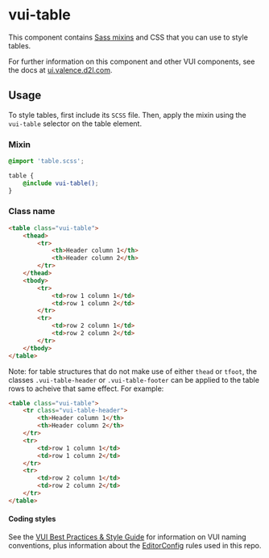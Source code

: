 # vui-table

This component contains [Sass mixins](http://sass-lang.com) and CSS that you
can use to style tables.

For further information on this component and other VUI components, see the
docs at [ui.valence.d2l.com](http://ui.valence.d2l.com/).

## Usage
To style tables, first include its `SCSS` file. Then, apply the mixin using the
`vui-table` selector on the table element.

### Mixin
```scss
@import 'table.scss';

table {
	@include vui-table();
}
```

### Class name
```html
<table class="vui-table">
	<thead>
		<tr>
			<th>Header column 1</th>
			<th>Header column 2</th>
		</tr>
	</thead>
	<tbody>
		<tr>
			<td>row 1 column 1</td>
			<td>row 1 column 2</td>
		</tr>
		<tr>
			<td>row 2 column 1</td>
			<td>row 2 column 2</td>
		</tr>
	</tbody>
</table>
```

Note: for table structures that do not make use of either `thead` or `tfoot`, the
classes `.vui-table-header` or `.vui-table-footer` can be applied to the table rows
to acheive that same effect. For example:

```html
<table class="vui-table">
	<tr class="vui-table-header">
		<th>Header column 1</th>
		<th>Header column 2</th>
	</tr>
	<tr>
		<td>row 1 column 1</td>
		<td>row 1 column 2</td>
	</tr>
	<tr>
		<td>row 2 column 1</td>
		<td>row 2 column 2</td>
	</tr>
</table>
```

#### Coding styles
See the [VUI Best Practices & Style Guide](https://github.com/Brightspace/valence-ui-docs/wiki/Best-Practices-&-Style-Guide)
for information on VUI naming conventions, plus information about the [EditorConfig](http://editorconfig.org)
rules used in this repo.